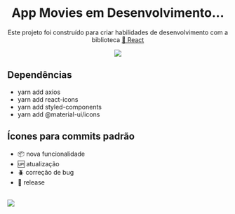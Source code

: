 <h1 align="center">App Movies em Desenvolvimento...</h1>

<p align="center">Este projeto foi construído para criar habilidades de desenvolvimento com a biblioteca  <a href="https://pt-br.reactjs.org/">🔗 React</a></p>

<p align="center"><img src="https://media.giphy.com/media/aRkmCKAeojK40c5y4b/giphy.gif"/></p>

## Dependências

- yarn add axios
- yarn add react-icons
- yarn add styled-components
- yarn add @material-ui/icons

## Ícones para commits padrão

- :package: nova funcionalidade
- :up: atualização
- :beetle: correção de bug
- :checkered_flag: release <br/> <br/>

[<img src="https://img.shields.io/badge/linkedin-%230077B5.svg?&style=for-the-badge&logo=linkedin&logoColor=white" />](https://www.linkedin.com/in/nayane-menezes-dev-eng/)
